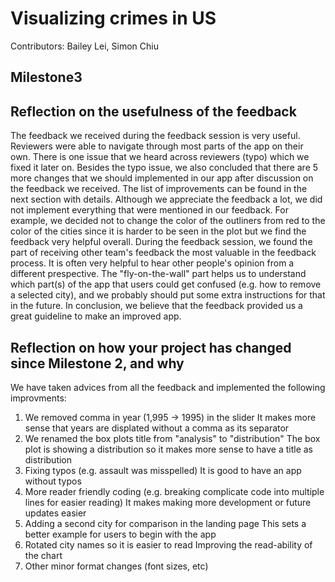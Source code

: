 # Visualizing crimes in US

Contributors: Bailey Lei, Simon Chiu

## Milestone3

## Reflection on the usefulness of the feedback
The feedback we received during the feedback session is very useful. Reviewers were able to navigate through most parts of the app on their own. There is one issue that we heard across reviewers (typo) which we fixed it later on. Besides the typo issue, we also concluded that there are 5 more changes that we should implemented in our app after discussion on the feedback we received. The list of improvements can be found in the next section with details. Although we appreciate the feedback a lot, we did not implement everything that were mentioned in our feedback. For example, we decided not to change the color of the outliners from red to the color of the cities since it is harder to be seen in the plot but we find the feedback very helpful overall.
During the feedback session, we found the part of receiving other team's feedback the most valuable in the feedback process. It is often very helpful to hear other people's opinion from a different prespective. The "fly-on-the-wall" part helps us to understand which part(s) of the app that users could get confused (e.g. how to remove a selected city), and we probably should put some extra instructions for that in the future. In conclusion, we believe that the feedback provided us a great guideline to make an improved app.

## Reflection on how your project has changed since Milestone 2, and why
We have taken advices from all the feedback and implemented the following improvments:
1. We removed comma in year (1,995 -> 1995) in the slider
   It makes more sense that years are displated without a comma as its separator
2. We renamed the box plots title from "analysis" to "distribution"
   The box plot is showing a distribution so it makes more sense to have a title as distribution
3. Fixing typos (e.g. assault was misspelled)
   It is good to have an app without typos
4. More reader friendly coding (e.g. breaking complicate code into multiple lines for easier reading)
   It makes making more development or future updates easier
5. Adding a second city for comparison in the landing page
   This sets a better example for users to begin with the app
6. Rotated city names so it is easier to read
   Improving the read-ability of the chart
7. Other minor format changes (font sizes, etc)


